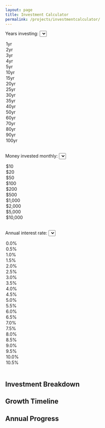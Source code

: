 ```yaml
---
layout: page
title: Investment Calculator
permalink: /projects/investmentcalculator/
---
```


<style>
  button {
    display: none;
  }
</style>
<script src="https://cdn.plot.ly/plotly-3.0.0.min.js" charset="utf-8"></script>

<label for="years">Years investing:</label>
<select id="years" onchange="calculateFutureValue()">
  <option value="1">1yr</option>
  <option value="2">2yr</option>
  <option value="3">3yr</option>
  <option value="4">4yr</option>
  <option value="5">5yr</option>
  <option value="10">10yr</option>
  <option value="15">15yr</option>
  <option value="20" selected="selected" >20yr</option>
  <option value="25">25yr</option>
  <option value="30">30yr</option>
  <option value="35">35yr</option>
  <option value="40">40yr</option>
  <option value="50">50yr</option>
  <option value="60">60yr</option>
  <option value="70">70yr</option>
  <option value="80">80yr</option>
  <option value="90">90yr</option>
  <option value="100">100yr</option>
</select><br>

<label for="monthlyInvestment">Money invested monthly:</label>
<select id="monthlyInvestment" onchange="calculateFutureValue()">
  <option value="10">$10</option>
  <option value="20">$20</option>
  <option value="50">$50</option>
  <option value="100" selected="selected" >$100</option>
  <option value="200">$200</option>
  <option value="500">$500</option>
  <option value="1000">$1,000</option>
  <option value="2000">$2,000</option>
  <option value="5000">$5,000</option>
  <option value="10000">$10,000</option>
</select><br>

<label for="annualInterest">Annual interest rate:</label>
<select id="annualInterest" onchange="calculateFutureValue()">
  <option value="0.0">0.0%</option>
  <option value="0.5">0.5%</option>
  <option value="1.0">1.0%</option>
  <option value="1.5">1.5%</option>
  <option value="2.0">2.0%</option>
  <option value="2.5">2.5%</option>
  <option value="3.0">3.0%</option>
  <option value="3.5">3.5%</option>
  <option value="4.0">4.0%</option>
  <option value="4.5">4.5%</option>
  <option value="5.0" selected="selected" >5.0%</option>
  <option value="5.5">5.5%</option>
  <option value="6.0">6.0%</option>
  <option value="6.5">6.5%</option>
  <option value="7.0">7.0%</option>
  <option value="7.5">7.5%</option>
  <option value="8.0">8.0%</option>
  <option value="8.5">8.5%</option>
  <option value="9.0">9.0%</option>
  <option value="9.5">9.5%</option>
  <option value="10.0">10.0%</option>
  <option value="10.5">10.5%</option>
</select><br>

<div id="result">
  <p id="totalInvestment" style="color: rgb(127, 127, 127);"></p>
  <p id="futureValue" style="color: rgb(0, 127, 255);"></p>
  <p id="profit" style="color: rgb(0, 255, 127);"></p>
</div>

<!-- Add these markdown headings before each chart -->
## Investment Breakdown
<div class="card" id="investmentPie"></div>

## Growth Timeline
<div class="card" id="investmentChart"></div>

## Annual Progress
<div class="card" id="annualChart"></div>

<script>
  function formatCurrency(value) {
    return value.toLocaleString('en-US', {
      style: 'currency',
      currency: 'USD',
      minimumFractionDigits: 2,
      maximumFractionDigits: 2
    });
  }

  function calculateFutureValue() {
    var years = parseFloat(document.getElementById('years').value);
    var monthlyInvestment = parseFloat(document.getElementById('monthlyInvestment').value);
    var annualInterest = parseFloat(document.getElementById('annualInterest').value);

    var monthlyInterestRate = (annualInterest / 100) / 12;
    var totalMonths = years * 12;

    var futureValues = [];
    totalInvestments = [];
    var profits = [];
    var annualFutureValues = [];
    var annualTotalInvestments = [];
    var annualProfits = [];

    var futureValue = 0;
    var totalInvestment = 0;

    for (var i = 0; i < totalMonths; i++) {
      futureValue = (futureValue + monthlyInvestment) * (1 + monthlyInterestRate);
      totalInvestment += monthlyInvestment;

      futureValues.push(futureValue);
      totalInvestments.push(totalInvestment);
      profits.push(futureValue - totalInvestment);

      // Track annual values
      if ((i + 1) % 12 === 0) {
        annualFutureValues.push(futureValue);
        annualTotalInvestments.push(totalInvestment);
        annualProfits.push(futureValue - totalInvestment);
      }
    }

    // Usage remains the same
    document.getElementById('futureValue').innerText = 'Future value: ' + formatCurrency(futureValue);
    document.getElementById('totalInvestment').innerText = 'Total money invested: ' + formatCurrency(totalInvestment);
    document.getElementById('profit').innerText = 'Profit from interests: ' + formatCurrency(futureValue - totalInvestment);

    // Draw the histograms using Plotly
    drawHistogram(futureValues, totalInvestments, profits, totalMonths, 'investmentChart', 'Investment Analysis Over the Months');
    drawHistogram(annualFutureValues, annualTotalInvestments, annualProfits, years, 'annualChart', 'Annual Investment Analysis', totalMonths); // Display all months in the specified years

    // Draw the pie chart
    drawPieChart(totalInvestment, futureValue - totalInvestment);
  }

  function drawHistogram(values, totalInvestments, profits, xLabels, chartId, title, displayMonths = values.length) {
    var months = Array.from({ length: displayMonths }, (_, i) => i + 1); // Start from 1

    var valueTrace = {
      x: months,
      y: values.slice(0, displayMonths),
      type: 'bar',
      name: 'Future value',
      marker: {
        color: 'rgb(0, 127, 255)' // Apple-like blue
      }
    };

    var totalInvestmentTrace = {
      x: months,
      y: totalInvestments.slice(0, displayMonths),
      type: 'bar',
      name: 'Total money invested',
      marker: {
        color: 'rgb(127, 127, 127)' // Light gray
      }
    };

    var profitTrace = {
      x: months,
      y: profits.slice(0, displayMonths),
      type: 'bar',
      name: 'Profit from interests',
      marker: {
        color: 'rgb(0, 255, 127)' // Apple-like green
      }
    };

    var layout = {
      title: '',
      showlegend: true,
      legend: {
        orientation: 'h',
        yanchor: 'bottom',
        y: 1.05,
        xanchor: 'center',
        x: 0.5
      },
      xaxis: {
        title: xLabels === 'Months' ? 'Months' : 'Years',
        color: '#000',
        tickmode: 'array',
        tickvals: months,
        ticktext: months.map(m => (m % 12 === 0) ? Math.floor(m / 12) + ' Yr ' + (m % 12 || 12) + ' Mo' : ''),
        tickfont: {
          family: '"Rubik", -apple-system, BlinkMacSystemFont, "Segoe UI", SegoeUI, "Helvetica Neue", Helvetica, Arial, sans-serif'
        }
      },
      yaxis: {
        title: 'Amount ($)',
        color: '#000',
        tickfont: {
          family: '"Rubik", -apple-system, BlinkMacSystemFont, "Segoe UI", SegoeUI, "Helvetica Neue", Helvetica, Arial, sans-serif'
        }
      },
      paper_bgcolor: '#FFF',
      plot_bgcolor: '#FFF',
      font: {
        family: '"Rubik", -apple-system, BlinkMacSystemFont, "Segoe UI", SegoeUI, "Helvetica Neue", Helvetica, Arial, sans-serif'
      }
    };

    Plotly.newPlot(chartId, [valueTrace, totalInvestmentTrace, profitTrace], layout);
  }

  function drawPieChart(totalInvestment, profit) {
    var pieData = [{
      labels: ['Total money invested', 'Profit from interests'],
      values: [totalInvestment, profit],
      type: 'pie',
      marker: {
        colors: ['rgb(127, 127, 127)', 'rgb(0, 255, 127)'] // Light gray and Apple-like green
      }
    }];

    var pieLayout = {
      title: '',
      showlegend: true,
      legend: {
        orientation: 'h',
        yanchor: 'bottom',
        y: 1.05,
        xanchor: 'center',
        x: 0.5
      },
      paper_bgcolor: '#FFF',
      plot_bgcolor: '#FFF',
      font: {
        family: '"Rubik", -apple-system, BlinkMacSystemFont, "Segoe UI", SegoeUI, "Helvetica Neue", Helvetica, Arial, sans-serif'
      }
    };

    Plotly.newPlot('investmentPie', pieData, pieLayout);
  }

  // Calculate and display histograms with initial values when the page is loaded
  window.onload = calculateFutureValue;
</script>
